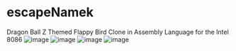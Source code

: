 # escapeNamek
Dragon Ball Z Themed Flappy Bird Clone in Assembly Language for the Intel 8086 
![image](https://github.com/user-attachments/assets/ffa490e9-47c1-4ac8-a8f9-c4a306c0131d)
![image](https://github.com/user-attachments/assets/883ca198-508b-4c47-8d7d-d1951c974724)
![image](https://github.com/user-attachments/assets/5cb2d543-c07b-4a28-b54f-3ceaa1739242)
![image](https://github.com/user-attachments/assets/fe817359-fa4a-4f28-94cd-ef6d9b52bc12)
